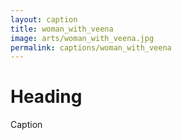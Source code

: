 ```yaml
---
layout: caption
title: woman_with_veena
image: arts/woman_with_veena.jpg
permalink: captions/woman_with_veena
---
```

# Heading
Caption
